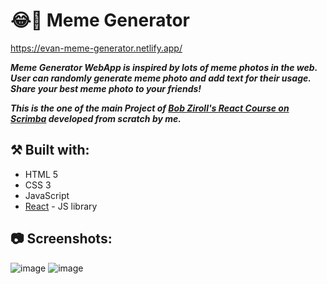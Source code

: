 # 😂👻 Meme Generator

https://evan-meme-generator.netlify.app/

**_Meme Generator WebApp is inspired by lots of meme photos in the web. User can randomly generate meme photo and add text for their usage. Share your best meme photo to your friends!_**

**_This is the one of the main Project of [Bob Ziroll's React Course on Scrimba](https://scrimba.com/learn/learnreact) developed from scratch by me._**

## ⚒️ Built with:

- HTML 5
- CSS 3
- JavaScript
- [React](https://reactjs.org/) - JS library

## 📷 Screenshots:

![image](https://user-images.githubusercontent.com/110648530/197336220-e5850a8b-f6c0-4736-9922-7be0d2d99601.png)
![image](https://user-images.githubusercontent.com/110648530/197336243-dd0ac65b-d280-4b6b-96b1-517397dac64c.png)
